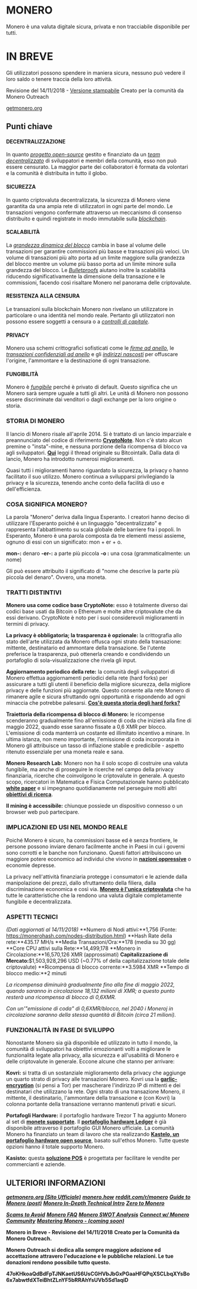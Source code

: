 # MONERO

Monero è una valuta digitale sicura, privata e non tracciabile
disponibile per tutti.

# IN BREVE

Gli utilizzatori possono spendere in 
maniera sicura, nessuno può vedere il 
loro saldo o tenere traccia della loro attività.

Revisione del 14/11/2018 - [Versione stampabile](http://www.monerooutreach.org/pubs/2018/QuickFacts/QuickFacts_PrinterFriendly.pdf)
Creato per la comunità da Monero Outreach

[getmonero.org](https://getmonero.org/it/)


## Punti chiave

#### DECENTRALIZZAZIONE

In quanto _[progetto open-source](https://github.com/monero-project/monero)_ gestito e finanziato da un _[team decentralizzato](https://www.getmonero.org/it/community/team/)_ di sviluppatori e membri della comunità, esso non può essere censurato. La maggior parte dei collaboratori è formata da volontari e la comunità è distribuita in tutto il globo.

#### SICUREZZA

In quanto criptovaluta decentralizzata, la sicurezza di Monero viene garantita da una ampia rete di utilizzatori in ogni parte del mondo. Le transazioni vengono confermate attraverso un meccanismo di consenso distribuito e quindi registrate in modo immutabile sulla _[blockchain](https://it.wikipedia.org/wiki/Blockchain)_.

#### SCALABILITÀ

La _[grandezza dinamica del blocco](https://it.wikipedia.org/wiki/Blockchain#Struttura_del_blocco)_ cambia in base al volume delle transazioni per garantire commissioni più basse e transazioni più veloci. Un volume di transazioni più alto porta ad un limite maggiore sulla grandezza del blocco mentre un volume più basso porta ad un limite minore sulla grandezza del blocco. Le _[Bulletproofs](https://web.stanford.edu/~buenz/pubs/bulletproofs.pdf)_ aiutano inoltre la scalabilità riducendo significativamente la dimensione della transazione e le commissioni, facendo così risaltare Monero nel panorama delle criptovalute.

#### RESISTENZA ALLA CENSURA

Le transazioni sulla blockchain Monero non rivelano un utilizzatore in particolare o una identità nel mondo reale. Pertanto gli utilizzatori non possono essere soggetti a censura o a _[controlli di capitale](https://argomenti.ilsole24ore.com/parolechiave/controlli-capitali.html)_.

#### PRIVACY

Monero usa schemi crittografici sofisticati come le _[firme ad anello](https://getmonero.org/it/resources/moneropedia/ringsignatures.html)_, le _[transazioni confidenziali ad anello](https://www.getmonero.org/it/resources/moneropedia/ringCT.html)_ e gli _[indirizzi nascosti](https://www.getmonero.org/it/resources/moneropedia/stealthaddress.html)_ per offuscare l'origine, l'ammontare e la destinazione di ogni transazione.

#### FUNGIBILITÀ

Monero è _[fungibile](https://getmonero.org/it/resources/moneropedia/fungibility.html)_ perché è privato di default. Questo significa che un Monero sarà sempre uguale a tutti gli altri. Le unità di Monero non possono essere discriminate dai venditori o dagli exchange per la loro origine o storia.


### STORIA DI MONERO

Il lancio di Monero risale all'aprile 2014. Si è trattato di un lancio imparziale e preannunciato del codice di riferimento **[CryptoNote](https://cryptonote.org/whitepaper.pdf)**. Non c'è stato alcun premine o "insta"-mine, e nessuna porzione della ricompensa di blocco va agli sviluppatori. **[Qui](https://bitcointalk.org/index.php?topic=563821.0)** leggi il thread originale su Bitcointalk. Dalla data di lancio, Monero ha introdotto numerosi miglioramenti.

Quasi tutti i miglioramenti hanno riguardato la sicurezza, la privacy o hanno facilitato il suo utilizzo. Monero continua a svilupparsi privilegiando la privacy e la sicurezza, tenendo anche conto della facilità di uso e dell'efficienza.

### COSA SIGNIFICA MONERO?

La parola "Monero" deriva dalla lingua Esperanto. I creatori hanno deciso di utilizzare l'Esperanto poiché è un linguaggio "decentralizzato" e rappresenta l'abbattimento su scala globale delle barriere fra i popoli. In Esperanto, Monero è una parola composta da tre elementi messi assieme, ognuno di essi con un significato: mon + er + o.

**mon-:** denaro
**-er-:** a parte più piccola
 **-o :** una cosa (grammaticalmente: un nome)

Gli può essere attribuito il significato di "nome che descrive la parte più piccola del denaro". Ovvero, una moneta.

### TRATTI DISTINTIVI

**Monero usa come codice base CryptoNote:** esso è totalmente diverso dai codici base usati da Bitcoin o Ethereum e molte altre criptovalute che da essi derivano. CryptoNote è noto per i suoi considerevoli miglioramenti in termini di privacy.

**La privacy è obbligatoria; la trasparenza è opzionale:** la crittografia allo stato dell'arte utilizzata da Monero offusca ogni strato della transazione: mittente, destinatario ed ammontare della transazione. Se l'utente preferisce la trasparenza, può ottenerla creando e condividendo un portafoglio di sola-visualizzazione che rivela gli input.

**Aggiornamento periodico della rete:** la comunità degli sviluppatori di Monero effettua aggiornamenti periodici della rete (hard forks) per assicurare a tutti gli utenti il beneficio della migliore sicurezza, della migliore privacy e delle funzioni più aggiornate. Questo consente alla rete Monero di rimanere agile e sicura sfruttando ogni opportunità e rispondendo ad ogni minaccia che potrebbe palesarsi. **[Cos'è questa storia degli hard forks?](https://www.cryptominando.it/2018/10/17/monero-hard-fork-dettagli-aggiornamento/)**

**Traiettoria della ricompensa di blocco di Monero:** le ricompense scenderanno gradualmente fino all'emissione di coda che inizierà alla fine di maggio 2022, quando esse saranno fissate a 0,6 XMR per blocco. L'emissione di coda manterrà un costante ed illimitato incentivo a minare. In ultima istanza, non meno importante, l'emissione di coda incorporata in Monero gli attribuisce un tasso di inflazione stabile e predicibile - aspetto ritenuto essenziale per una moneta reale e sana.

**Monero Research Lab:** Monero non ha il solo scopo di costruire una valuta fungibile, ma anche di proseguire le ricerche nel campo della privacy finanziaria, ricerche che coinvolgono le criptovalute in generale. A questo scopo, ricercatori in Matematica e Fisica Computazionale hanno pubblicato **[white paper](https://lab.getmonero.org/)** e si impegnano quotidianamente nel perseguire molti altri **[obiettivi di ricerca](https://ww.getmonero.org/it/design-goals/)**.

**Il mining è accessibile:** chiunque possiede un dispositivo connesso o un browser web può partecipare.

### IMPLICAZIONI ED USI NEL MONDO REALE

Poiché Monero è sicuro, ha commissioni basse ed è senza frontiere, le persone possono inviare denaro facilmente anche in Paesi in cui i governi sono corrotti e le banche non funzionano. Questi fattori attribuiscono un maggiore potere economico ad individui che vivono in **[nazioni oppressive](https://www.reddit.com/r/Monero/comments/6wczty/how_monero_changed_my_life/)** o economie depresse.

La privacy nell'attività finanziaria protegge i consumatori e le aziende dalla manipolazione dei prezzi, dallo sfruttamento della filiera, dalla discriminazione economica e così via. **[Monero è l'unica criptovaluta](https://www.reddit.com/r/Monero/comments/8k8pk9/monero_the_worlds_bestkept_secret/)** che ha tutte le caratteristiche che la rendono una valuta digitale completamente fungibile e decentralizzata.

### ASPETTI TECNICI

_(Dati aggiornati al 14/11/2018)_
**Numero di Nodi attivi:**1,756 (Fonte: https://monerohash.com/nodes-distribution.html)
**Hash Rate della rete:**435.17 MH/s
**Media Transazioni/Ora:**178 (media su 30 gg)
**Core CPU attivi sulla Rete:**14,499,178
**Monero in Circolazione:**16,570,126 XMR (approssimati)
**Capitalizzazione di Mercato:**$1,503,928,296 USD (~0.77% of della capitalizzazione totale delle criptovalute)
**Ricompensa di blocco corrente:**3.5984 XMR
**Tempo di blocco medio:**2 minuti

_La ricompensa diminuirà gradualmente fino alla fine di maggio 2022, quando saranno in circolazione 18,132 milioni di XMR; a questo punto resterà una ricompensa di blocco di 0,6XMR._

_Con un'"emissione di coda" di 0,6XMR/blocco, nel 2040 i Moneroj in circolazione saranno della stessa quantità di Bitcoin (circa 21 milioni)._
### FUNZIONALITÀ IN FASE DI SVILUPPO

Nonostante Monero sia già disponibile ed utilizzato in tutto il mondo, la comunità di sviluppatori ha obiettivi emozionanti volti a migliorare le funzionalità legate alla privacy, alla sicurezza e all'usabilità di Monero e delle criptovalute in generale. Eccone alcune che stanno per arrivare:

**Kovri:** si tratta di un sostanziale miglioramento della privacy che aggiunge un quarto strato di privacy alle transazioni Monero. Kovri usa la **[garlic-encryption](https://getmonero.org/it/resources/moneropedia/garlic-encryption.html)** (si pensi a Tor) per mascherare l'indirizzo IP di mittenti e dei destinatari che utilizzano la rete. Ogni strato di una transazione Monero, il mittente, il destinatario, l'ammontare della transazione e (con Kovri) la colonna portante della transazione verranno mantenuti privati e sicuri.

**Portafogli Hardware:** il portafoglio hardware Trezor T ha aggiunto Monero al set di **[monete supportate](https://trezor.io/coins/#XMR)**. Il **[portafoglio hardware Ledger](https://support.ledgerwallet.com/hc/en-us/articles/360006352934-Monero-XMR-Advanced)** è già disponibile attraverso il portafoglio GUI Monero ufficiale. La comunità Monero ha finanziato un team di lavoro che sta realizzando **[Kastelo, un portafoglio hardware open source](http://kastelo.org/)**, basato sull'ethos Monero. Tutte queste opzioni hanno il totale supporto Monero.

**Kasisto:** questa **[soluzione POS](https://github.com/amiuhle/kasisto)** è progettata per facilitare le vendite per commercianti e aziende.


## ULTERIORI INFORMAZIONI

**_[getmonero.org (Sito Ufficiale)](https://getmonero.org/it/)_**
**_[monero.how](https://www.monero.how/)_**
**_[reddit.com/r/monero](https://www.reddit.com/r/Monero/)_**
**_[Guide to Monero (post)](https://www.reddit.com/r/CryptoCurrency/comments/7ra409/your_guide_to_monero_and_why_it_has_great/)_**
**_[Monero In-Depth Technical Intro](https://steemit.com/monero/@sgp/7yjqso-a-monero-introduction-for-beginners)_**
**_[Zero to Monero](https://www.getmonero.org/it/library/Zero-to-Monero-1-0-0.pdf)_**

**_[Scams to Avoid](https://www.reddit.com/r/Monero/wiki/avoid)_**
**_[Monero FAQ](https://www.getmonero.org/it/get-started/faq/)_**
**_[Monero SWOT Analysis]()_**
**_[Connect w/ Monero Community](https://getmonero.org/it/community/hangouts/)_**
**_[Mastering Monero - (coming soon)](https://masteringmonero.com/)_**

**Monero in Breve - Revisione del 14/11/2018**
**Creato per la Comunità da Monero Outreach.**

**Monero Outreach si dedica alla sempre maggiore adozione ed accettazione attravero l'educazione e le pubbliche relazioni. Le tue donazioni rendono possibile tutto questo.**

**47oKHkoaQdBdFpTJNKaetUS6UsCGHVbJbGxPGaaHFQPqXSCLbqXYsBo6x7abwtfdXTeiBhtZLnYF5bRRAhYsUVb5Sd1aqiD**

